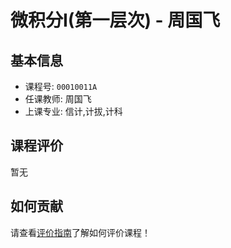 # 微积分I(第一层次) - 周国飞

## 基本信息

- 课程号: `00010011A`
- 任课教师: 周国飞
- 上课专业: 信计,计拔,计科

## 课程评价

暂无

## 如何贡献

请查看[评价指南](../how-to-comment.md)了解如何评价课程！
